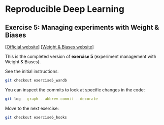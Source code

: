# Reproducible Deep Learning
## Exercise 5: Managing experiments with Weight & Biases
[[Official website](https://www.sscardapane.it/teaching/reproducibledl/)] [[Weight & Biases website](https://wandb.ai/)]

This is the completed version of **exercise 5** (experiment management with Weight & Biases). 

See the initial instructions:

```bash
git checkout exercise5_wandb
```

You can inspect the commits to look at specific changes in the code:

```bash
git log --graph --abbrev-commit --decorate
```

Move to the next exercise:

```bash
git checkout exercise6_hooks
```